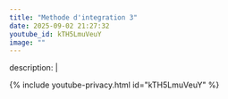 ```yaml
---
title: "Methode d'integration 3"
date: 2025-09-02 21:27:32 
youtube_id: kTH5LmuVeuY
image: ""
---
```

description: |
  
{% include youtube-privacy.html id="kTH5LmuVeuY" %}
